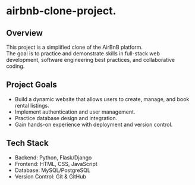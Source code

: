 # airbnb-clone-project.
## Overview
This project is a simplified clone of the AirBnB platform.  
The goal is to practice and demonstrate skills in full-stack web development, software engineering best practices, and collaborative coding.  

## Project Goals
- Build a dynamic website that allows users to create, manage, and book rental listings.  
- Implement authentication and user management.  
- Practice database design and integration.  
- Gain hands-on experience with deployment and version control.  

## Tech Stack
- Backend: Python, Flask/Django  
- Frontend: HTML, CSS, JavaScript  
- Database: MySQL/PostgreSQL  
- Version Control: Git & GitHub  

